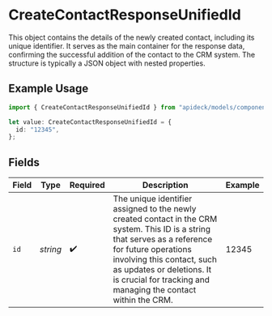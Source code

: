 # CreateContactResponseUnifiedId

This object contains the details of the newly created contact, including its unique identifier. It serves as the main container for the response data, confirming the successful addition of the contact to the CRM system. The structure is typically a JSON object with nested properties.

## Example Usage

```typescript
import { CreateContactResponseUnifiedId } from "apideck/models/components";

let value: CreateContactResponseUnifiedId = {
  id: "12345",
};
```

## Fields

| Field                                                                                                                                                                                                                                                                         | Type                                                                                                                                                                                                                                                                          | Required                                                                                                                                                                                                                                                                      | Description                                                                                                                                                                                                                                                                   | Example                                                                                                                                                                                                                                                                       |
| ----------------------------------------------------------------------------------------------------------------------------------------------------------------------------------------------------------------------------------------------------------------------------- | ----------------------------------------------------------------------------------------------------------------------------------------------------------------------------------------------------------------------------------------------------------------------------- | ----------------------------------------------------------------------------------------------------------------------------------------------------------------------------------------------------------------------------------------------------------------------------- | ----------------------------------------------------------------------------------------------------------------------------------------------------------------------------------------------------------------------------------------------------------------------------- | ----------------------------------------------------------------------------------------------------------------------------------------------------------------------------------------------------------------------------------------------------------------------------- |
| `id`                                                                                                                                                                                                                                                                          | *string*                                                                                                                                                                                                                                                                      | :heavy_check_mark:                                                                                                                                                                                                                                                            | The unique identifier assigned to the newly created contact in the CRM system. This ID is a string that serves as a reference for future operations involving this contact, such as updates or deletions. It is crucial for tracking and managing the contact within the CRM. | 12345                                                                                                                                                                                                                                                                         |